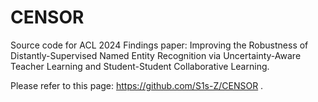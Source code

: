 # CENSOR
Source code for ACL 2024 Findings paper: Improving the Robustness of Distantly-Supervised Named Entity Recognition via Uncertainty-Aware Teacher Learning and Student-Student Collaborative Learning.

Please refer to this page: https://github.com/S1s-Z/CENSOR .
